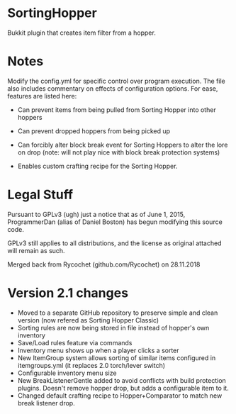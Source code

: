 SortingHopper
=============

Bukkit plugin that creates item filter from a hopper.

Notes
=====

Modify the config.yml for specific control over program execution. The file also includes commentary on effects of configuration options. For ease, features are listed here:

* Can prevent items from being pulled from Sorting Hopper into other hoppers

* Can prevent dropped hoppers from being picked up

* Can forcibly alter block break event for Sorting Hoppers to alter the lore on drop (note: will not play nice with block break protection systems)

* Enables custom crafting recipe for the Sorting Hopper.

Legal Stuff
===========

Pursuant to GPLv3 (ugh) just a notice that as of June 1, 2015, ProgrammerDan (alias of Daniel Boston) has begun modifying this source code.

GPLv3 still applies to all distributions, and the license as original attached will remain as such.

Merged back from Rycochet (github.com/Rycochet) on 28.11.2018

Version 2.1 changes
===================

* Moved to a separate GitHub repository to preserve simple and clean version (now refered as Sorting Hopper Classic)
* Sorting rules are now being stored in file instead of hopper's own inventory
* Save/Load rules feature via commands
* Inventory menu shows up when a player clicks a sorter
* New ItemGroup system allows sorting of similar items configured in itemgroups.yml (it replaces 2.0 torch/lever switch)
* Configurable inventory menu size
* New BreakListenerGentle added to avoid conflicts with build protection plugins. Doesn't remove hopper drop, but adds a configurable item to it.
* Changed default crafting recipe to Hopper+Comparator to match new break listener drop.